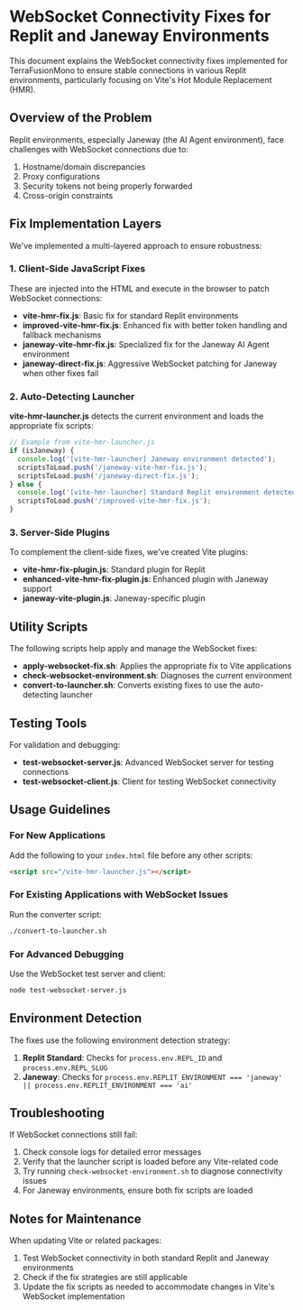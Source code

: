 # WebSocket Connectivity Fixes for Replit and Janeway Environments

This document explains the WebSocket connectivity fixes implemented for TerraFusionMono to ensure stable connections in various Replit environments, particularly focusing on Vite's Hot Module Replacement (HMR).

## Overview of the Problem

Replit environments, especially Janeway (the AI Agent environment), face challenges with WebSocket connections due to:

1. Hostname/domain discrepancies
2. Proxy configurations
3. Security tokens not being properly forwarded
4. Cross-origin constraints

## Fix Implementation Layers

We've implemented a multi-layered approach to ensure robustness:

### 1. Client-Side JavaScript Fixes

These are injected into the HTML and execute in the browser to patch WebSocket connections:

- **vite-hmr-fix.js**: Basic fix for standard Replit environments
- **improved-vite-hmr-fix.js**: Enhanced fix with better token handling and fallback mechanisms
- **janeway-vite-hmr-fix.js**: Specialized fix for the Janeway AI Agent environment
- **janeway-direct-fix.js**: Aggressive WebSocket patching for Janeway when other fixes fail

### 2. Auto-Detecting Launcher

**vite-hmr-launcher.js** detects the current environment and loads the appropriate fix scripts:

```javascript
// Example from vite-hmr-launcher.js
if (isJaneway) {
  console.log('[vite-hmr-launcher] Janeway environment detected');
  scriptsToLoad.push('/janeway-vite-hmr-fix.js');
  scriptsToLoad.push('/janeway-direct-fix.js');
} else {
  console.log('[vite-hmr-launcher] Standard Replit environment detected');
  scriptsToLoad.push('/improved-vite-hmr-fix.js');
}
```

### 3. Server-Side Plugins

To complement the client-side fixes, we've created Vite plugins:

- **vite-hmr-fix-plugin.js**: Standard plugin for Replit
- **enhanced-vite-hmr-fix-plugin.js**: Enhanced plugin with Janeway support
- **janeway-vite-plugin.js**: Janeway-specific plugin

## Utility Scripts

The following scripts help apply and manage the WebSocket fixes:

- **apply-websocket-fix.sh**: Applies the appropriate fix to Vite applications
- **check-websocket-environment.sh**: Diagnoses the current environment
- **convert-to-launcher.sh**: Converts existing fixes to use the auto-detecting launcher

## Testing Tools

For validation and debugging:

- **test-websocket-server.js**: Advanced WebSocket server for testing connections
- **test-websocket-client.js**: Client for testing WebSocket connectivity

## Usage Guidelines

### For New Applications

Add the following to your `index.html` file before any other scripts:

```html
<script src="/vite-hmr-launcher.js"></script>
```

### For Existing Applications with WebSocket Issues

Run the converter script:

```bash
./convert-to-launcher.sh
```

### For Advanced Debugging

Use the WebSocket test server and client:

```bash
node test-websocket-server.js
```

## Environment Detection

The fixes use the following environment detection strategy:

1. **Replit Standard**: Checks for `process.env.REPL_ID` and `process.env.REPL_SLUG`
2. **Janeway**: Checks for `process.env.REPLIT_ENVIRONMENT === 'janeway' || process.env.REPLIT_ENVIRONMENT === 'ai'`

## Troubleshooting

If WebSocket connections still fail:

1. Check console logs for detailed error messages
2. Verify that the launcher script is loaded before any Vite-related code
3. Try running `check-websocket-environment.sh` to diagnose connectivity issues
4. For Janeway environments, ensure both fix scripts are loaded

## Notes for Maintenance

When updating Vite or related packages:

1. Test WebSocket connectivity in both standard Replit and Janeway environments
2. Check if the fix strategies are still applicable
3. Update the fix scripts as needed to accommodate changes in Vite's WebSocket implementation